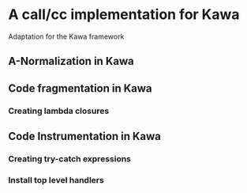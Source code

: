 # A call/cc implementation for Kawa

Adaptation for the Kawa framework

## A-Normalization in Kawa

## Code fragmentation in Kawa

### Creating lambda closures

## Code Instrumentation in Kawa

### Creating try-catch expressions

### Install top level handlers    


